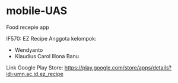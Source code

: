 # mobile-UAS
Food recepie app

IF570: EZ Recipe
Anggota kelompok:
- Wendyanto 
- Klaudius Carol Illona Banu


Link Google Play Store:
https://play.google.com/store/apps/details?id=umn.ac.id.ez_recipe


